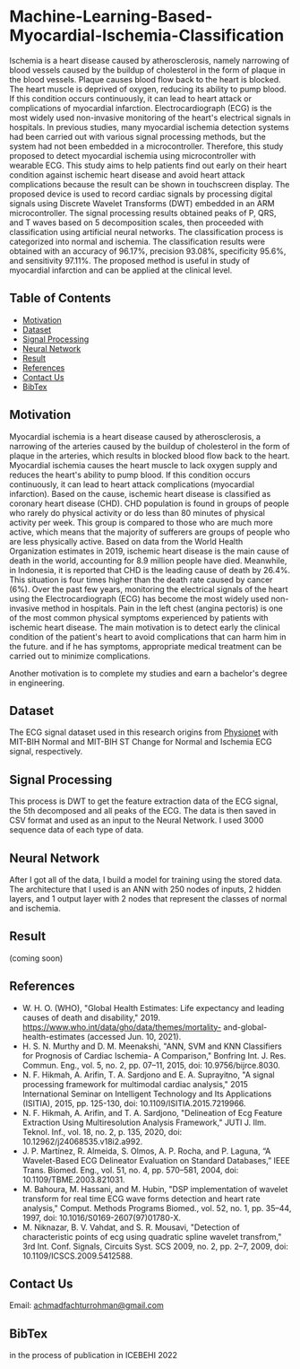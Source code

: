 # Machine-Learning-Based-Myocardial-Ischemia-Classification
Ischemia is a heart disease caused by atherosclerosis, namely narrowing of blood vessels caused by the buildup of cholesterol in the form of plaque in the blood vessels. Plaque causes blood flow back to the heart is blocked. The heart muscle is deprived of oxygen, reducing its ability to pump blood. If this condition occurs continuously, it can lead to heart attack or complications of myocardial infarction. Electrocardiograph (ECG) is the most widely used non-invasive monitoring of the heart's electrical signals in hospitals. In previous studies, many myocardial ischemia detection systems had been carried out with various signal processing methods, but the system had not been embedded in a microcontroller. Therefore, this study proposed to detect myocardial ischemia using microcontroller with wearable ECG. This study aims to help patients find out early on their heart condition against ischemic heart disease and avoid heart attack complications because the result can be shown in touchscreen display. The proposed device is used to record cardiac signals by processing digital signals using Discrete Wavelet Transforms (DWT) embedded in an ARM microcontroller. The signal processing results obtained peaks of P, QRS, and T waves based on 5 decomposition scales, then proceeded with classification using artificial neural networks. The classification process is categorized into normal and ischemia. The classification results were obtained with an accuracy of 96.17%, precision 93.08%, specificity 95.6%, and sensitivity 97.11%. The proposed method is useful in study of myocardial infarction and can be applied at the clinical level.

## Table of Contents
- [Motivation](#section-1)
- [Dataset](#section-2)
- [Signal Processing](#section-3)
- [Neural Network](#section-4)
- [Result](#section-5)
- [References](#section-6)
- [Contact Us](#section-7)
- [BibTex](#section-8)

## Motivation
Myocardial ischemia is a heart disease caused by atherosclerosis, a narrowing of the arteries caused by the buildup of cholesterol in the form of plaque in the arteries, which results in blocked blood flow back to the heart. Myocardial ischemia causes the heart muscle to lack oxygen supply and reduces the heart's ability to pump blood. If this condition occurs continuously, it can lead to heart attack complications (myocardial infarction). Based on the cause, ischemic heart disease is classified as coronary heart disease (CHD). CHD population is found in groups of people who rarely do physical activity or do less than 80 minutes of physical activity per week. This group is compared to those who are much more active, which means that the majority of sufferers are groups of people who are less physically active. Based on data from the World Health Organization estimates in 2019, ischemic heart disease is the main cause of death in the world, accounting for 8.9 million people have died. Meanwhile, in Indonesia, it is reported that CHD is the leading cause of death by 26.4%. This situation is four times higher than the death rate caused by cancer (6%). Over the past few years, monitoring the electrical signals of the heart using the Electrocardiograph (ECG) has become the most widely used non-invasive method in hospitals. Pain in the left chest (angina pectoris) is one of the most common physical symptoms experienced by patients with ischemic heart disease. The main motivation is to detect early the clinical condition of the patient's heart to avoid complications that can harm him in the future. and if he has symptoms, appropriate medical treatment can be carried out to minimize complications.

Another motivation is to complete my studies and earn a bachelor's degree in engineering.

## Dataset
The ECG signal dataset used in this research origins from [Physionet](https://archive.physionet.org/cgi-bin/atm/ATM) with MIT-BIH Normal and MIT-BIH ST Change for Normal and Ischemia ECG signal, respectively. 

## Signal Processing
This process is DWT to get the feature extraction data of the ECG signal, the 5th decomposed and all peaks of the ECG. The data is then saved in CSV format and used as an input to the Neural Network. I used 3000 sequence data of each type of data.

## Neural Network
After I got all of the data, I build a model for training using the stored data. The architecture that I used is an ANN with 250 nodes of inputs, 2 hidden layers, and 1 output layer with 2 nodes that represent the classes of normal and ischemia.

## Result
(coming soon)

## References
-	W. H. O. (WHO), "Global Health Estimates: Life expectancy and leading causes of death and disability," 2019. https://www.who.int/data/gho/data/themes/mortality- and-global-health-estimates (accessed Jun. 10, 2021).
-	H. S. N. Murthy and D. M. Meenakshi, "ANN, SVM and KNN Classifiers for Prognosis of Cardiac Ischemia- A Comparison," Bonfring Int. J. Res. Commun. Eng., vol. 5, no. 2, pp. 07–11, 2015, doi: 10.9756/bijrce.8030.
-	N. F. Hikmah, A. Arifin, T. A. Sardjono and E. A. Suprayitno, "A signal processing framework for multimodal cardiac analysis," 2015 International Seminar on Intelligent Technology and Its Applications (ISITIA), 2015, pp. 125-130, doi: 10.1109/ISITIA.2015.7219966.
-	N. F. Hikmah, A. Arifin, and T. A. Sardjono, "Delineation of Ecg Feature Extraction Using Multiresolution Analysis Framework," JUTI J. Ilm. Teknol. Inf., vol. 18, no. 2, p. 135, 2020, doi: 10.12962/j24068535.v18i2.a992. 
-	J. P. Martínez, R. Almeida, S. Olmos, A. P. Rocha, and P. Laguna, “A Wavelet-Based ECG Delineator Evaluation on Standard Databases,” IEEE Trans. Biomed. Eng., vol. 51, no. 4, pp. 570–581, 2004, doi: 10.1109/TBME.2003.821031. 
-	M. Bahoura, M. Hassani, and M. Hubin, "DSP implementation of wavelet transform for real time ECG wave forms detection and heart rate analysis," Comput. Methods Programs Biomed., vol. 52, no. 1, pp. 35–44, 1997, doi: 10.1016/S0169-2607(97)01780-X. 
-	M. Niknazar, B. V. Vahdat, and S. R. Mousavi, "Detection of characteristic points of ecg using quadratic spline wavelet transfrom," 3rd Int. Conf. Signals, Circuits Syst. SCS 2009, no. 2, pp. 2–7, 2009, doi: 10.1109/ICSCS.2009.5412588.

## Contact Us
Email: achmadfachturrohman@gmail.com

## BibTex
in the process of publication in ICEBEHI 2022




